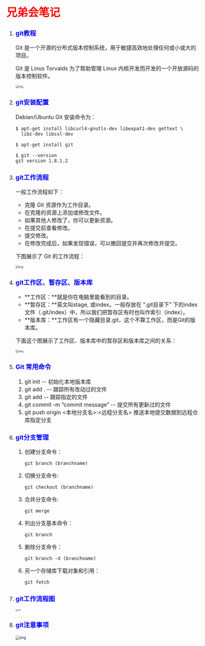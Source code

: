# 						<span style='color:red'>兄弟会笔记</span>

1. ### <span style='color:blue'>git教程</span>

   Git 是一个开源的分布式版本控制系统，用于敏捷高效地处理任何或小或大的项目。

   Git 是 Linus Torvalds 为了帮助管理 Linux 内核开发而开发的一个开放源码的版本控制软件。

   <img src="https://www.runoob.com/wp-content/uploads/2015/02/0D32F290-80B0-4EA4-9836-CA58E22569B3.jpg" alt="img" style="zoom:50%;" />

2. ### <span style='color:blue'>git安装配置</span>

   Debian/Ubuntu Git 安装命令为：

   ```
   $ apt-get install libcurl4-gnutls-dev libexpat1-dev gettext \
     libz-dev libssl-dev
   
   $ apt-get install git
   
   $ git --version
   git version 1.8.1.2
   ```

3. ### <span style='color:blue'>git工作流程</span>

   一般工作流程如下：

   - 克隆 Git 资源作为工作目录。
   - 在克隆的资源上添加或修改文件。
   - 如果其他人修改了，你可以更新资源。
   - 在提交前查看修改。
   - 提交修改。
   - 在修改完成后，如果发现错误，可以撤回提交并再次修改并提交。

   下图展示了 Git 的工作流程：

   <img src="https://www.runoob.com/wp-content/uploads/2015/02/git-process.png" alt="img" style="zoom:50%;" />

4. ### <span style='color:blue'>git工作区、暂存区、版本库</span>

   - **工作区：**就是你在电脑里能看到的目录。
   - **暂存区：**英文叫stage, 或index。一般存放在 ".git目录下" 下的index文件（.git/index）中，所以我们把暂存区有时也叫作索引（index）。
   - **版本库：**工作区有一个隐藏目录.git，这个不算工作区，而是Git的版本库。

   下面这个图展示了工作区、版本库中的暂存区和版本库之间的关系：

   <img src="https://www.runoob.com/wp-content/uploads/2015/02/1352126739_7909.jpg" alt="img" style="zoom:50%;" />

5. ### <span style='color:blue'>Git 常用命令</span>

   1. git init -- 初始化本地版本库
   2. git add . -- 跟踪所有改动过的文件
   3. git add -- 跟踪指定的文件
   4. git commit -m “commit message” -- 提交所有更新过的文件
   5. git push origin <本地分支名>:<远程分支名> 推送本地提交数据到远程仓库指定分支

6. ### <span style='color:blue'>git分支管理</span>

   1. 创建分支命令：

      ```
      git branch (branchname)
      ```

   2. 切换分支命令:

      ```
      git checkout (branchname)
      ```

   3. 合并分支命令:

      ```
      git merge 
      ```

   4. 列出分支基本命令：

      ```
      git branch
      ```

   5. 删除分支命令：

      ```
      git branch -d (branchname)
      ```

   6. 另一个存储库下载对象和引用：

      ```
      git fetch
      ```

7. ### <span style='color:blue'>git工作流程图</span>

   <img src="https://static.dingtalk.com/media/lALPDgQ9rM7gvRrNA4TNBkA_1600_900.png?auth_bizType=IM&amp;auth_bizEntity=%7B%22cid%22%3A%228032919767%22%2C%22msgId%22%3A%221815777613677%22%7D&amp;bizType=im&amp;open_id=745087941" alt="img" style="zoom: 33%;" />

8. ### <span style='color:blue'>git注意事项</span>

   <img src="https://static.dingtalk.com/media/lALPDgQ9rM0WyFzNAUnNA6k_937_329.png?auth_bizType=IM&amp;auth_bizEntity=%7B%22cid%22%3A%228032919767%22%2C%22msgId%22%3A%221822849192663%22%7D&amp;bizType=im&amp;open_id=745087941" alt="img" style="zoom:67%;" />

